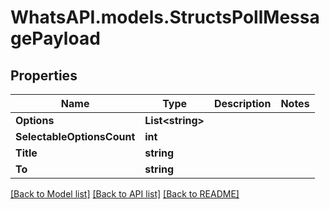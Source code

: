 
# WhatsAPI.models.StructsPollMessagePayload

## Properties

Name | Type | Description | Notes
------------ | ------------- | ------------- | -------------
**Options** | **List&lt;string&gt;** |  | 
**SelectableOptionsCount** | **int** |  | 
**Title** | **string** |  | 
**To** | **string** |  | 

[[Back to Model list]](../README.md#documentation-for-models)
[[Back to API list]](../README.md#documentation-for-api-endpoints)
[[Back to README]](../README.md)

